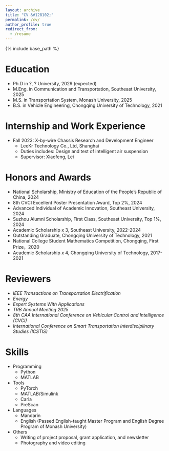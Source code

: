 ```yaml
---
layout: archive
title: "CV &#128102;"
permalink: /cv/
author_profile: true
redirect_from:
  - /resume
---
```


{% include base_path %}


Education
======
* Ph.D in ?, ? University, 2029 (expected)
* M.Eng. in Communication and Transportation, Southeast University, 2025
* M.S. in Transportation System, Monash University, 2025
* B.S. in Vehicle Engineering, Chongqing University of Technology, 2021

Internship and Work Experience
======
* Fall 2023: X-by-wire Chassis Research and Development Engineer
  * LeeKr Technology Co., Ltd, Shanghai
  * Duties includes: Design and test of intelligent air suspension
  * Supervisor: Xiaofeng, Lei

Honors and Awards
======
* National Scholarship, Ministry of Education of the People’s Republic of China, 2024
* 8th CVCI Excellent Poster Presentation Award, Top 2%, 2024
* Advanced Individual of Academic Innovation, Southeast University, 2024
* Suzhou Alumni Scholarship, First Class, Southeast University, Top 1%, 2024
* Academic Scholarship x 3, Southeast University, 2022-2024
* Outstanding Graduate, Chongqing University of Technology, 2021
* National College Student Mathematics Competition, Chongqing, First Prize，2020
* Academic Scholarship x 4, Chongqing University of Technology, 2017-2021

Reviewers
======
* *IEEE Transactions on Transportation Electrification*
* *Energy*
* *Expert Systems With Applications*
* *TRB Annual Meeting 2025*
* *8th CAA International Conference on Vehicular Control and Intelligence (CVCI)*
* *International Conference on Smart Transportation Interdisciplinary Studies (ICSTIS)*


Skills
======
* Programming
  * Python
  * MATLAB
* Tools
  * PyTorch
  * MATLAB/Simulink
  * Carla
  * PreScan
* Languages
  * Mandarin
  * English (Passed English-taught Master Program and English Degree Program of Monash University)
* Others
  * Writing of project proposal, grant application, and newsletter
  * Photography and video editing

  
